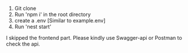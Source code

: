 1. Git clone 
2. Run 'npm i' in the root directory
3. create a .env [Similar to example.env]
4. Run 'nest start'

I skipped the frontend part. Please kindly use Swagger-api or Postman to check the api.
